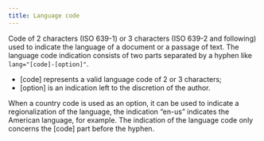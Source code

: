 ```yaml
---
title: Language code
---
```


Code of 2 characters (ISO 639-1) or 3 characters (ISO 639-2 and following) used to indicate the language of a document or a passage of text. The language code indication consists of two parts separated by a hyphen like `lang="[code]-[option]"`.

- [code] represents a valid language code of 2 or 3 characters;
- [option] is an indication left to the discretion of the author.

When a country code is used as an option, it can be used to indicate a regionalization of the language, the indication “en-us” indicates the American language, for example. The indication of the language code only concerns the [code] part before the hyphen.
